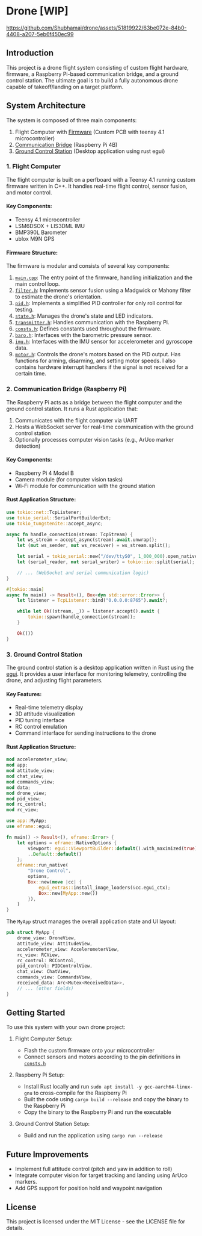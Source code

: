 # Drone [WIP]

https://github.com/Shubhamai/drone/assets/51819922/63be072e-84b0-4408-a207-5eb6f450ec99

## Introduction

This project is a drone flight system consisting of custom flight hardware, firmware, a Raspberry Pi-based communication bridge, and a ground control station. The ultimate goal is to build a fully autonomous drone capable of takeoff/landing on a target platform.

## System Architecture

The system is composed of three main components:

1. Flight Computer with [Firmware](./firmware/) (Custom PCB with teensy 4.1 microcontroller)
2. [Communication Bridge](./rpi/) (Raspberry Pi 4B)
3. [Ground Control Station](./ground/) (Desktop application using rust egui)

### 1. Flight Computer

The flight computer is built on a perfboard with a Teensy 4.1 running custom firmware written in C++. It handles real-time flight control, sensor fusion, and motor control.

#### Key Components:

- Teensy 4.1 microcontroller
- LSM6DSOX + LIS3DML IMU
- BMP390L Barometer
- ublox M9N GPS

#### Firmware Structure:

The firmware is modular and consists of several key components:

1. [`main.cpp`](./firmware/src/main.cpp): The entry point of the firmware, handling initialization and the main control loop.
2. [`filter.h`](./firmware/src/filter.h): Implements sensor fusion using a Madgwick or Mahony filter to estimate the drone's orientation.
3. [`pid.h`](./firmware/src/pid.h): Implements a simplified PID controller for only roll control for testing.
4. [`state.h`](./firmware/src/state.h): Manages the drone's state and LED indicators.
5. [`transmitter.h`](./firmware/src/transmitter.h): Handles communication with the Raspberry Pi.
6. [`consts.h`](./firmware/src/consts.h): Defines constants used throughout the firmware.
7. [`baro.h`](./firmware/src/baro.h): Interfaces with the barometric pressure sensor.
8. [`imu.h`](./firmware/src/imu.h): Interfaces with the IMU sensor for accelerometer and gyroscope data.
9. [`motor.h`](./firmware/src/motor.h): Controls the drone's motors based on the PID output. Has functions for arming, disarming, and setting motor speeds. I also contains hardware interrupt handlers if the signal is not received for a certain time.

### 2. Communication Bridge (Raspberry Pi)

The Raspberry Pi acts as a bridge between the flight computer and the ground control station. It runs a Rust application that:

1. Communicates with the flight computer via UART
2. Hosts a WebSocket server for real-time communication with the ground control station
3. Optionally processes computer vision tasks (e.g., ArUco marker detection)

#### Key Components:

- Raspberry Pi 4 Model B
- Camera module (for computer vision tasks)
- Wi-Fi module for communication with the ground station

#### Rust Application Structure:

```rust
use tokio::net::TcpListener;
use tokio_serial::SerialPortBuilderExt;
use tokio_tungstenite::accept_async;

async fn handle_connection(stream: TcpStream) {
    let ws_stream = accept_async(stream).await.unwrap();
    let (mut ws_sender, mut ws_receiver) = ws_stream.split();

    let serial = tokio_serial::new("/dev/ttyS0", 1_000_000).open_native_async().unwrap();
    let (serial_reader, mut serial_writer) = tokio::io::split(serial);

    // ... (WebSocket and serial communication logic)
}

#[tokio::main]
async fn main() -> Result<(), Box<dyn std::error::Error>> {
    let listener = TcpListener::bind("0.0.0.0:8765").await?;

    while let Ok((stream, _)) = listener.accept().await {
        tokio::spawn(handle_connection(stream));
    }

    Ok(())
}
```

### 3. Ground Control Station

The ground control station is a desktop application written in Rust using the [egui](https://github.com/emilk/egui). It provides a user interface for monitoring telemetry, controlling the drone, and adjusting flight parameters.

#### Key Features:

- Real-time telemetry display
- 3D attitude visualization
- PID tuning interface
- RC control emulation
- Command interface for sending instructions to the drone

#### Rust Application Structure:

```rust
mod accelerometer_view;
mod app;
mod attitude_view;
mod chat_view;
mod commands_view;
mod data;
mod drone_view;
mod pid_view;
mod rc_control;
mod rc_view;

use app::MyApp;
use eframe::egui;

fn main() -> Result<(), eframe::Error> {
    let options = eframe::NativeOptions {
        viewport: egui::ViewportBuilder::default().with_maximized(true),
        ..Default::default()
    };
    eframe::run_native(
        "Drone Control",
        options,
        Box::new(move |cc| {
            egui_extras::install_image_loaders(&cc.egui_ctx);
            Box::new(MyApp::new())
        }),
    )
}
```

The `MyApp` struct manages the overall application state and UI layout:

```rust
pub struct MyApp {
    drone_view: DroneView,
    attitude_view: AttitudeView,
    accelerometer_view: AccelerometerView,
    rc_view: RCView,
    rc_control: RCControl,
    pid_control: PIDControlView,
    chat_view: ChatView,
    commands_view: CommandsView,
    received_data: Arc<Mutex<ReceivedData>>,
    // ... (other fields)
}
```

## Getting Started

To use this system with your own drone project:

1. Flight Computer Setup:

   - Flash the custom firmware onto your microcontroller
   - Connect sensors and motors according to the pin definitions in [`consts.h`](./firmware/src/consts.h)

2. Raspberry Pi Setup:

   - Install Rust locally and run `sudo apt install -y gcc-aarch64-linux-gnu` to cross-compile for the Raspberry Pi
   - Built the code using `cargo build --release` and copy the binary to the Raspberry Pi
   - Copy the binary to the Raspberry Pi and run the executable

3. Ground Control Station Setup:

   - Build and run the application using `cargo run --release`

## Future Improvements

- Implement full attitude control (pitch and yaw in addition to roll)
- Integrate computer vision for target tracking and landing using ArUco markers.
- Add GPS support for position hold and waypoint navigation

## License

This project is licensed under the MIT License - see the LICENSE file for details.
